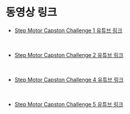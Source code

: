 # 동영상 링크

- [Step Motor Capston Challenge 1 유튜브 링크](https://www.youtube.com/shorts/nlQJv8nunmw)

<br>

- [Step Motor Capston Challenge 2 유튜브 링크](https://www.youtube.com/shorts/clAWEw_DcZM)

<br>

- [Step Motor Capston Challenge 4 유튜브 링크](https://www.youtube.com/shorts/cXyQUcI5feE)

<br>

- [Step Motor Capston Challenge 5 유튜브 링크](https://www.youtube.com/shorts/0AMQ8DegSN4)

<br>